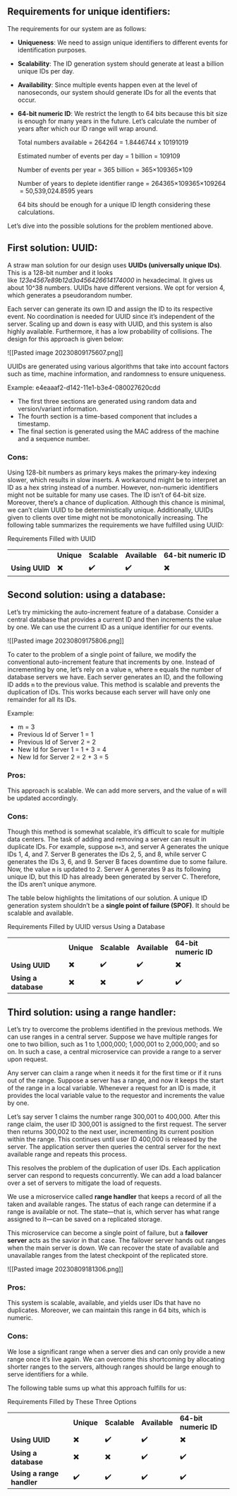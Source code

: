 ## Requirements for unique identifiers:

The requirements for our system are as follows:

- **Uniqueness**: We need to assign unique identifiers to different events for identification purposes.
    
- **Scalability**: The ID generation system should generate at least a billion unique IDs per day.
    
- **Availability**: Since multiple events happen even at the level of nanoseconds, our system should generate IDs for all the events that occur.
    
- **64-bit numeric ID**: We restrict the length to 64 bits because this bit size is enough for many years in the future. Let’s calculate the number of years after which our ID range will wrap around.
    
    Total numbers available = 264264 = 1.8446744 x 10191019
    
    Estimated number of events per day = 1 billion = 109109
    
    Number of events per year = 365 billion = 365×109365×109
    
    Number of years to deplete identifier range = 264365×109365×109264​ = 50,539,024.8595 years
    
    64 bits should be enough for a unique ID length considering these calculations.
    

Let’s dive into the possible solutions for the problem mentioned above.

## First solution: UUID:

A straw man solution for our design uses **UUIDs (universally unique IDs)**. This is a 128-bit number and it looks like *123e4567e89b12d3a456426614174000* in hexadecimal. It gives us about 10^38 numbers. UUIDs have different versions. We opt for version 4, which generates a pseudorandom number.

Each server can generate its own ID and assign the ID to its respective event. No coordination is needed for UUID since it’s independent of the server. Scaling up and down is easy with UUID, and this system is also highly available. Furthermore, it has a low probability of collisions. The design for this approach is given below:

![[Pasted image 20230809175607.png]]

UUIDs are generated using various algorithms that take into account factors such as time, machine information, and randomness to ensure uniqueness.

Example: e4eaaaf2-d142-11e1-b3e4-080027620cdd

- The first three sections are generated using random data and version/variant information.
- The fourth section is a time-based component that includes a timestamp.
- The final section is generated using the MAC address of the machine and a sequence number.

### Cons:

Using 128-bit numbers as primary keys makes the primary-key indexing slower, which results in slow inserts. A workaround might be to interpret an ID as a hex string instead of a number. However, non-numeric identifiers might not be suitable for many use cases. The ID isn’t of 64-bit size. Moreover, there’s a chance of duplication. Although this chance is minimal, we can’t claim UUID to be deterministically unique. Additionally, UUIDs given to clients over time might not be monotonically increasing. The following table summarizes the requirements we have fulfilled using UUID:

Requirements Filled with UUID

|   |   |   |   |   |
|---|---|---|---|---|
||**Unique**|**Sca﻿lable**|**Available**|**64-bit numeric ID**|
|**Using UUID**|✖️|✔️|✔️|✖️|

## Second solution: using a database:

Let’s try mimicking the auto-increment feature of a database. Consider a central database that provides a current ID and then increments the value by one. We can use the current ID as a unique identifier for our events.

![[Pasted image 20230809175806.png]]

To cater to the problem of a single point of failure, we modify the conventional auto-increment feature that increments by one. Instead of incrementing by one, let’s rely on a value `m`, where `m` equals the number of database servers we have. Each server generates an ID, and the following ID adds `m` to the previous value. This method is scalable and prevents the duplication of IDs. This works because each server will have only one remainder for all its IDs.

Example: 

- m = 3
- Previous Id of Server 1 = 1
- Previous Id of Server 2 = 2
- New Id for Server 1 = 1 + 3 = 4
- New Id for Server 2 = 2 + 3 = 5

### Pros:

This approach is scalable. We can add more servers, and the value of `m` will be updated accordingly.

### Cons:

Though this method is somewhat scalable, it’s difficult to scale for multiple data centers. The task of adding and removing a server can result in duplicate IDs. For example, suppose `m=3`, and server A generates the unique IDs 1, 4, and 7. Server B generates the IDs 2, 5, and 8, while server C generates the IDs 3, 6, and 9. Server B faces downtime due to some failure. Now, the value `m` is updated to 2. Server A generates 9 as its following unique ID, but this ID has already been generated by server C. Therefore, the IDs aren’t unique anymore.

The table below highlights the limitations of our solution. A unique ID generation system shouldn’t be a **single point of failure (SPOF)**. It should be scalable and available.

Requirements Filled by UUID versus Using a Database

|   |   |   |   |   |
|---|---|---|---|---|
||**Unique**|**Scalable**|**Available**|**64-bit numeric ID**|
|**Using UUID**|✖️|✔️|✔️|✖️|
|**Using a database**|✖️|✖️|✔️|✔️|

## Third solution: using a range handler:

Let’s try to overcome the problems identified in the previous methods. We can use ranges in a central server. Suppose we have multiple ranges for one to two billion, such as 1 to 1,000,000; 1,000,001 to 2,000,000; and so on. In such a case, a central microservice can provide a range to a server upon request.

Any server can claim a range when it needs it for the first time or if it runs out of the range. Suppose a server has a range, and now it keeps the start of the range in a local variable. Whenever a request for an ID is made, it provides the local variable value to the requestor and increments the value by one.

Let’s say server 1 claims the number range 300,001 to 400,000. After this range claim, the user ID 300,001 is assigned to the first request. The server then returns 300,002 to the next user, incrementing its current position within the range. This continues until user ID 400,000 is released by the server. The application server then queries the central server for the next available range and repeats this process.

This resolves the problem of the duplication of user IDs. Each application server can respond to requests concurrently. We can add a load balancer over a set of servers to mitigate the load of requests.

We use a microservice called **range handler** that keeps a record of all the taken and available ranges. The status of each range can determine if a range is available or not. The state—that is, which server has what range assigned to it—can be saved on a replicated storage.

This microservice can become a single point of failure, but a **failover server** acts as the savior in that case. The failover server hands out ranges when the main server is down. We can recover the state of available and unavailable ranges from the latest checkpoint of the replicated store.

![[Pasted image 20230809181306.png]]

### Pros:

This system is scalable, available, and yields user IDs that have no duplicates. Moreover, we can maintain this range in 64 bits, which is numeric.

### Cons:

We lose a significant range when a server dies and can only provide a new range once it’s live again. We can overcome this shortcoming by allocating shorter ranges to the servers, although ranges should be large enough to serve identifiers for a while.

The following table sums up what this approach fulfills for us:

Requirements Filled by These Three Options

|   |   |   |   |   |
|---|---|---|---|---|
||**Unique**|**Sca﻿﻿lable**|**Available**|**64-bit numeric ID**|
|**Using UUID**|✖️|✔️|✔️|✖️|
|**Using a database**|✖️|✖️|✔️|✔️|
|**Using a range handler**|✔️|✔️|✔️|✔️|

